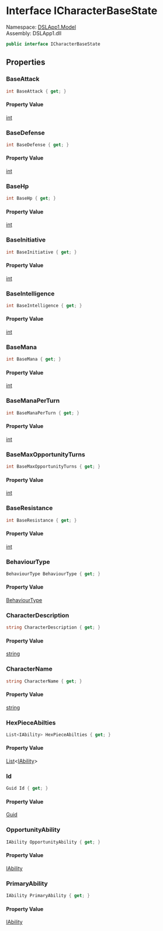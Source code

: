 # <a id="DSLApp1_Model_ICharacterBaseState"></a> Interface ICharacterBaseState

Namespace: [DSLApp1.Model](DSLApp1.Model.md)  
Assembly: DSLApp1.dll  

```csharp
public interface ICharacterBaseState
```

## Properties

### <a id="DSLApp1_Model_ICharacterBaseState_BaseAttack"></a> BaseAttack

```csharp
int BaseAttack { get; }
```

#### Property Value

 [int](https://learn.microsoft.com/dotnet/api/system.int32)

### <a id="DSLApp1_Model_ICharacterBaseState_BaseDefense"></a> BaseDefense

```csharp
int BaseDefense { get; }
```

#### Property Value

 [int](https://learn.microsoft.com/dotnet/api/system.int32)

### <a id="DSLApp1_Model_ICharacterBaseState_BaseHp"></a> BaseHp

```csharp
int BaseHp { get; }
```

#### Property Value

 [int](https://learn.microsoft.com/dotnet/api/system.int32)

### <a id="DSLApp1_Model_ICharacterBaseState_BaseInitiative"></a> BaseInitiative

```csharp
int BaseInitiative { get; }
```

#### Property Value

 [int](https://learn.microsoft.com/dotnet/api/system.int32)

### <a id="DSLApp1_Model_ICharacterBaseState_BaseIntelligence"></a> BaseIntelligence

```csharp
int BaseIntelligence { get; }
```

#### Property Value

 [int](https://learn.microsoft.com/dotnet/api/system.int32)

### <a id="DSLApp1_Model_ICharacterBaseState_BaseMana"></a> BaseMana

```csharp
int BaseMana { get; }
```

#### Property Value

 [int](https://learn.microsoft.com/dotnet/api/system.int32)

### <a id="DSLApp1_Model_ICharacterBaseState_BaseManaPerTurn"></a> BaseManaPerTurn

```csharp
int BaseManaPerTurn { get; }
```

#### Property Value

 [int](https://learn.microsoft.com/dotnet/api/system.int32)

### <a id="DSLApp1_Model_ICharacterBaseState_BaseMaxOpportunityTurns"></a> BaseMaxOpportunityTurns

```csharp
int BaseMaxOpportunityTurns { get; }
```

#### Property Value

 [int](https://learn.microsoft.com/dotnet/api/system.int32)

### <a id="DSLApp1_Model_ICharacterBaseState_BaseResistance"></a> BaseResistance

```csharp
int BaseResistance { get; }
```

#### Property Value

 [int](https://learn.microsoft.com/dotnet/api/system.int32)

### <a id="DSLApp1_Model_ICharacterBaseState_BehaviourType"></a> BehaviourType

```csharp
BehaviourType BehaviourType { get; }
```

#### Property Value

 [BehaviourType](DSLApp1.Model.BehaviourType.md)

### <a id="DSLApp1_Model_ICharacterBaseState_CharacterDescription"></a> CharacterDescription

```csharp
string CharacterDescription { get; }
```

#### Property Value

 [string](https://learn.microsoft.com/dotnet/api/system.string)

### <a id="DSLApp1_Model_ICharacterBaseState_CharacterName"></a> CharacterName

```csharp
string CharacterName { get; }
```

#### Property Value

 [string](https://learn.microsoft.com/dotnet/api/system.string)

### <a id="DSLApp1_Model_ICharacterBaseState_HexPieceAbilties"></a> HexPieceAbilties

```csharp
List<IAbility> HexPieceAbilties { get; }
```

#### Property Value

 [List](https://learn.microsoft.com/dotnet/api/system.collections.generic.list\-1)<[IAbility](DSLApp1.Model.IAbility.md)\>

### <a id="DSLApp1_Model_ICharacterBaseState_Id"></a> Id

```csharp
Guid Id { get; }
```

#### Property Value

 [Guid](https://learn.microsoft.com/dotnet/api/system.guid)

### <a id="DSLApp1_Model_ICharacterBaseState_OpportunityAbility"></a> OpportunityAbility

```csharp
IAbility OpportunityAbility { get; }
```

#### Property Value

 [IAbility](DSLApp1.Model.IAbility.md)

### <a id="DSLApp1_Model_ICharacterBaseState_PrimaryAbility"></a> PrimaryAbility

```csharp
IAbility PrimaryAbility { get; }
```

#### Property Value

 [IAbility](DSLApp1.Model.IAbility.md)

